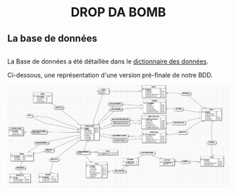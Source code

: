 <h1 align="center"> DROP DA BOMB </h1>

## La base de données

````

````

La Base de données a été détaillée dans le [dictionnaire des données](BDD_Dict_donnees.pdf).

Ci-dessous, une représentation d'une version pré-finale de notre BDD.

<p align="center">
    <img src="Images/BDD.jpg" width="600px"/>
</p>

````

````
